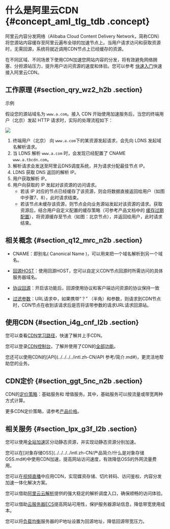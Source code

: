 # 什么是阿里云CDN {#concept_aml_tlg_tdb .concept}

阿里云内容分发网络（Alibaba Cloud Content Delivery Network，简称CDN）将您源站内容缓存至阿里云遍布全球的加速节点上。当用户请求访问和获取资源时，无需回源，系统将就近调用CDN节点上已经缓存的资源。

在不同区域、不同场景下使用CDN加速您网站内容的分发，将有效避免网络拥塞、分担源站压力，提升用户访问资源的速度和体验。您可以参考 [快速入门](../../../../intl.zh-CN/快速入门/快速入门.md#)快速接入阿里云CDN。

## 工作原理 {#section_qry_wz2_h2b .section}

示例

假设您的源站域名为 `www.a.com`。接入 CDN 开始使用加速服务后，当您的终端用户（北京）发起 HTTP 请求时，实际的处理流程如下：

![](http://static-aliyun-doc.oss-cn-hangzhou.aliyuncs.com/assets/img/5098/4886_zh-CN.png)

1.  终端用户（北京） 向 `www.a.com`下的某资源发起请求，会先向 LDNS 发起域名解析请求。
2.  当 LDNS 解析 `www.a.com` 时，会发现已经配置了 CNAME `www.a.tbcdn.com`。
3.  解析请求会发送至阿里云DNS调度系统，并为请求分配最佳节点 IP。
4.  LDNS 获取 DNS 返回的解析 IP。
5.  用户获取解析 IP。
6.  用户向获取的 IP 发起对该资源的访问请求。
    -   若该 IP 对应的节点已经缓存了该资源，则会将数据直接返回给用户（如图中步骤7、8），此时请求结束。
    -   若该节点未缓存该资源，则节点会向业务源站发起对该资源的请求。获取资源后，结合用户自定义配置的缓存策略（可参考产品文档中的 [缓存过期配置](../../../../intl.zh-CN/用户指南/域名管理/节点缓存设置/缓存配置.md#)），将资源缓存至节点（如图：北京节点），并返回给用户，此时请求结束。

## 相关概念 {#section_q12_mrc_n2b .section}

-   CNAME：即别名\( Canonical Name \)，可以用来把一个域名解析到另一个域名。

-   [回源HOST](../../../../intl.zh-CN/用户指南/域名管理/内容回源设置/回源HOST.md#)：使用回源HOST，您可以自定义CDN节点回源时所需访问的具体服务器域名。

-   [协议回源](../../../../intl.zh-CN/用户指南/域名管理/内容回源设置/协议跟随回源.md#)：开启该功能后，回源使用协议和客户端访问资源的协议保持一致

-   [过滤参数](../../../../intl.zh-CN/用户指南/域名管理/性能优化设置/过滤参数.md#)：URL请求中，如果携带“？” （半角）和参数，则请求到CDN节点时，CDN节点在收到该请求后是否将该带参数的请求URL请求回源站。


## 使用CDN {#section_i4g_cnf_l2b .section}

您可以查看[CDN学习路径](https://www.alibabacloud.com/zh/getting-started/learningpath/cdn)，快速了解并上手CDN。

您可以登录[CDN控制台](../../../../intl.zh-CN/用户指南/控制台介绍.md#)，了解并使用了CDN的[全部功能](../../../../intl.zh-CN/用户指南/CDN功能列表.md#)。

您还可以使用CDN的[API](../../../../intl.zh-CN/API 参考/简介.md#)，更灵活地帮助您的业务。

## CDN定价 {#section_ggt_5nc_n2b .section}

CDN的[定价策略](../../../../intl.zh-CN/产品定价/计费方式/计费概述.md#)：基础服务和 增值服务。其中，基础服务可以按流量或带宽两种方式计算。

更多CDN定价策略，请参考[产品价格](https://www.aliyun.com/price/product)。

## 相关服务 {#section_lpx_g3f_l2b .section}

您可以使用[全站加速](https://www.alibabacloud.com/help/zh/product/64812.htm)区分动静态资源，并实现动静态资源分别加速。

您可以在[对象存储OSS](../../../../intl.zh-CN/产品简介/什么是对象存储 OSS.md#)中使用CDN加速，提高网站访问速度，有效降低OSS的外网流量费用。

您可以在[视频直播](https://www.alibabacloud.com/help/zh/product/29949.htm)中应用CDN，实现媒资存储、切片转码、访问鉴权、内容分发加速一体化解决方案。

您可以借助[阿里云云解析](https://www.alibabacloud.com/help/zh/product/34269.htm)提供的强大稳定的解析调度入口，确保顺畅的访问体验。

您可以借助[云服务器ECS](../../../../intl.zh-CN/产品简介/什么是云服务器ECS.md#)提高网站可用性，保护服务器源站信息，降低带宽使用成本。

您可以将[负载均衡](../../../../intl.zh-CN/产品简介/什么是负载均衡.md#)服务器的IP地址设置为回源地址，降低回源带宽压力。

